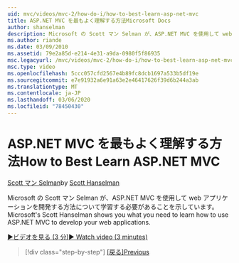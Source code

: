 ```yaml
---
uid: mvc/videos/mvc-2/how-do-i/how-to-best-learn-asp-net-mvc
title: ASP.NET MVC を最もよく理解する方法Microsoft Docs
author: shanselman
description: Microsoft の Scott マン Selman が、ASP.NET MVC を使用して web アプリケーションを開発する方法について学習する必要があることを示しています。
ms.author: riande
ms.date: 03/09/2010
ms.assetid: 79e2a85d-e214-4e31-a9da-0980f5f86935
msc.legacyurl: /mvc/videos/mvc-2/how-do-i/how-to-best-learn-asp-net-mvc
msc.type: video
ms.openlocfilehash: 5ccc057cfd2567e4b89fc8dcb1697a533b5df19e
ms.sourcegitcommit: e7e91932a6e91a63e2e46417626f39d6b244a3ab
ms.translationtype: MT
ms.contentlocale: ja-JP
ms.lasthandoff: 03/06/2020
ms.locfileid: "78450430"
---
```

# <a name="how-to-best-learn-aspnet-mvc"></a><span data-ttu-id="c34ea-103">ASP.NET MVC を最もよく理解する方法</span><span class="sxs-lookup"><span data-stu-id="c34ea-103">How to Best Learn ASP.NET MVC</span></span>

<span data-ttu-id="c34ea-104">[Scott マン Selman](https://github.com/shanselman)</span><span class="sxs-lookup"><span data-stu-id="c34ea-104">by [Scott Hanselman](https://github.com/shanselman)</span></span>

<span data-ttu-id="c34ea-105">Microsoft の Scott マン Selman が、ASP.NET MVC を使用して web アプリケーションを開発する方法について学習する必要があることを示しています。</span><span class="sxs-lookup"><span data-stu-id="c34ea-105">Microsoft's Scott Hanselman shows you what you need to learn how to use ASP.NET MVC to develop your web applications.</span></span>

[<span data-ttu-id="c34ea-106">&#9654;ビデオを見る (3 分)</span><span class="sxs-lookup"><span data-stu-id="c34ea-106">&#9654; Watch video (3 minutes)</span></span>](https://channel9.msdn.com/Blogs/ASP-NET-Site-Videos/how-to-best-learn-asp-net-mvc)

> [!div class="step-by-step"]
> <span data-ttu-id="c34ea-107">[[戻る]](5-minute-introduction-to-aspnet-mvc.md)</span><span class="sxs-lookup"><span data-stu-id="c34ea-107">[Previous](5-minute-introduction-to-aspnet-mvc.md)</span></span>
